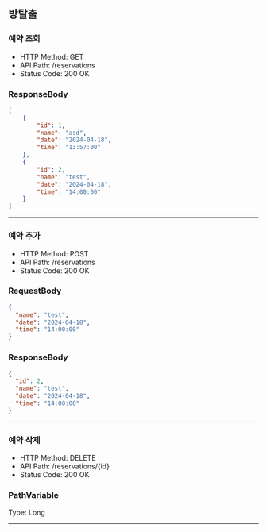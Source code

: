 ## 방탈출

### 예약 조회

- HTTP Method: GET
- API Path: /reservations
- Status Code: 200 OK

### ResponseBody

``` json
[
    {
        "id": 1,
        "name": "asd",
        "date": "2024-04-18",
        "time": "13:57:00"
    },
    {
        "id": 2,
        "name": "test",
        "date": "2024-04-18",
        "time": "14:00:00"
    }
]
```

---

### 예약 추가

- HTTP Method: POST
- API Path: /reservations
- Status Code: 200 OK

### RequestBody

```json
{
  "name": "test",
  "date": "2024-04-18",
  "time": "14:00:00"
}
```

### ResponseBody

```json
{
  "id": 2,
  "name": "test",
  "date": "2024-04-18",
  "time": "14:00:00"
}
```

---

### 예약 삭제

- HTTP Method: DELETE
- API Path: /reservations/{id}
- Status Code: 200 OK

### PathVariable

Type: Long

---
